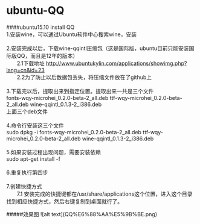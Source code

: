 # ubuntu-QQ
####ubuntu15.10 install QQ<br/>
1.安装wine，可以通过Ubuntu软件中心搜索wine，安装<br/>
<br/>
2.安装完成以后，下载wine-qqintl压缩包（这是国际版，ubuntu目前只能安装国际版QQ，而且是12年的版本）<br/>
&emsp;&emsp;2.1下载地址 http://www.ubuntukylin.com/applications/showimg.php?lang=cn&id=23<br/>
&emsp;&emsp;2.2为了防止以后数据包丢失，将压缩文件放在了github上<br/>
  <br/>
3.下载完以后，提取出来到指定位置。提取出来一共是三个文件<br/>
  fonts-wqy-microhei_0.2.0-beta-2_all.deb ttf-wqy-microhei_0.2.0-beta-2_all.deb wine-qqintl_0.1.3-2_i386.deb<br/>
  上面三个deb文件<br/>
<br/>
4.命令行安装这三个文件<br/>
  sudo dpkg -i fonts-wqy-microhei_0.2.0-beta-2_all.deb ttf-wqy-microhei_0.2.0-beta-2_all.deb wine-qqintl_0.1.3-2_i386.deb <br/>
  <br/>
5.如果安装过程出现问题，需要安装依赖<br/>
  sudo apt-get install -f<br/>
<br/>
6.重复执行第四步<br/>
<br/>
7.创建快捷方式<br/>
&emsp;&emsp;7.1  安装完成的快捷键都在/usr/share/applications这个位置，进入这个目录找到相应快捷方式，然后右键复制到桌面就行了。

#####效果图
  ![alt text](QQ%E6%88%AA%E5%9B%BE.png）
  
  
